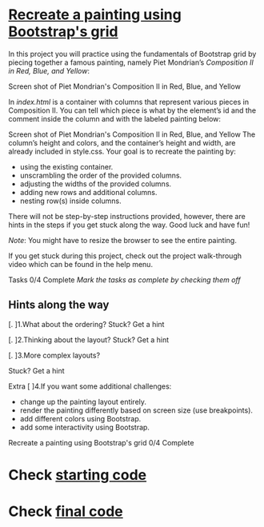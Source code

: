 # [Recreate a painting using Bootstrap's grid](https://www.codecademy.com/courses/learn-bootstrap/projects/bootstrap-grid-painting)

In this project you will practice using the fundamentals of Bootstrap grid by piecing together a famous painting, namely Piet Mondrian’s _Composition II in Red, Blue, and Yellow_:

Screen shot of Piet Mondrian's Composition II in Red, Blue, and Yellow

In *index.html* is a container with columns that represent various pieces in Composition II. You can tell which piece is what by the element’s id and the comment inside the column and with the labeled painting below:

Screen shot of Piet Mondrian's Composition II in Red, Blue, and Yellow
The column’s height and colors, and the container’s height and width, are already included in style.css. Your goal is to recreate the painting by:

* using the existing container.
* unscrambling the order of the provided columns.
* adjusting the widths of the provided columns.
* adding new rows and additional columns.
* nesting row(s) inside columns.

There will not be step-by-step instructions provided, however, there are hints in the steps if you get stuck along the way. Good luck and have fun!

*Note*: You might have to resize the browser to see the entire painting.

If you get stuck during this project, check out the project walk-through video which can be found in the help menu.

Tasks 0/4 Complete
_Mark the tasks as complete by checking them off_

## Hints along the way

  [. ]1.What about the ordering?
  Stuck? Get a hint

  [. ]2.Thinking about the layout?
  Stuck? Get a hint

  [. ]3.More complex layouts?

Stuck? Get a hint

Extra
[  ]4.If you want some additional challenges:
  * change up the painting layout entirely.
  * render the painting differently based on screen size (use breakpoints).
  * add different colors using Bootstrap.
  * add some interactivity using Bootstrap.



Recreate a painting using Bootstrap's grid
0/4 Complete


# Check [starting code](https://github.com/kimchirice/codecademy/tree/main/bootstrap/composition_II_in_Red/starting_code)
# Check [final code](https://github.com/kimchirice/codecademy/tree/main/bootstrap/composition_II_in_Red/final_code)
